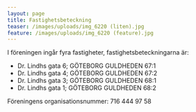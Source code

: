 ```yaml
---
layout: page
title: Fastighetsbeteckning
teaser: /images/uploads/img_6220 (liten).jpg
feature: /images/uploads/img_6220 (feature).jpg
---
```

I föreningen ingår fyra fastigheter, fastighetsbeteckningarna är:

* Dr. Lindhs gata 6; GÖTEBORG GULDHEDEN 67:1
* Dr. Lindhs gata 4; GÖTEBORG GULDHEDEN 67:2
* Dr. Lindhs gata 3; GÖTEBORG GULDHEDEN 68:1
* Dr. Lindhs gata 1; GÖTEBORG GULDHEDEN 68:2

Föreningens organisationsnummer: 716 444 97 58
